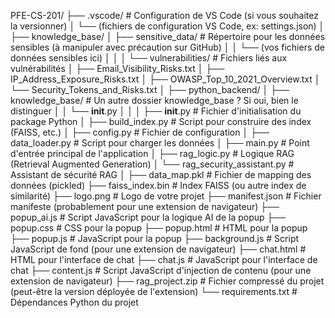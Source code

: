 PFE-CS-201/
├── .vscode/ # Configuration de VS Code (si vous souhaitez la versionner)
│   └── (fichiers de configuration VS Code, ex: settings.json)
│
├── knowledge_base/
│   ├── sensitive_data/ # Répertoire pour les données sensibles (à manipuler avec précaution sur GitHub)
│   │   └── (vos fichiers de données sensibles ici)
│   │
│   └── vulnerabilities/ # Fichiers liés aux vulnérabilités
│       ├── Email_Visibility_Risks.txt
│       ├── IP_Address_Exposure_Risks.txt
│       ├── OWASP_Top_10_2021_Overview.txt
│       └── Security_Tokens_and_Risks.txt
│
├── python_backend/
│   ├── knowledge_base/ # Un autre dossier knowledge_base ? Si oui, bien le distinguer
│   │   └── __init__.py
│   │
│   ├── __init__.py # Fichier d'initialisation du package Python
│   ├── build_index.py # Script pour construire des index (FAISS, etc.)
│   ├── config.py # Fichier de configuration
│   ├── data_loader.py # Script pour charger les données
│   ├── main.py # Point d'entrée principal de l'application
│   ├── rag_logic.py # Logique RAG (Retrieval Augmented Generation)
│   └── rag_security_assistant.py # Assistant de sécurité RAG
│
├── data_map.pkl # Fichier de mapping des données (pickled)
├── faiss_index.bin # Index FAISS (ou autre index de similarité)
├── logo.png # Logo de votre projet
├── manifest.json # Fichier manifeste (probablement pour une extension de navigateur)
├── popup_ai.js # Script JavaScript pour la logique AI de la popup
├── popup.css # CSS pour la popup
├── popup.html # HTML pour la popup
├── popup.js # JavaScript pour la popup
├── background.js # Script JavaScript de fond (pour une extension de navigateur)
├── chat.html # HTML pour l'interface de chat
├── chat.js # JavaScript pour l'interface de chat
├── content.js # Script JavaScript d'injection de contenu (pour une extension de navigateur)
├── rag_project.zip # Fichier compressé du projet (peut-être la version déployée de l'extension)
└── requirements.txt # Dépendances Python du projet
